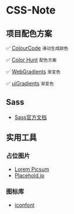 # CSS-Note

## 项目配色方案

✅ [ColourCode](https://www.toptal.com/designers/colourcode) `滑动生成颜色`

✅ [Color Hunt](https://www.colorhunt.co/) `配色方案`

✅ [WebGradients](https://webgradients.com/) `渐变色`

✅ [uiGradients](https://uigradients.com/#Anwar) `渐变色`

## Sass
* [Sass官方文档](https://sass-lang.com/)

## 实用工具
### 占位图片
* [Lorem Picsum](https://picsum.photos/)
* [Placehold.jp](http://placehold.jp/en.html)

### 图标库
* [iconfont](https://www.iconfont.cn/)
